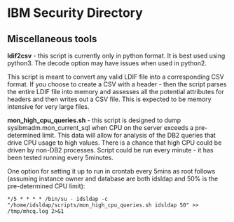 # IBM Security Directory

## Miscellaneous tools
**ldif2csv** - this script is currently only in python format. It is best used using python3. 
The decode option may have issues when used in python2.

This script is meant to convert any valid LDIF file into a corresponding CSV format. If you choose to create a CSV with a header - then the script parses the entire LDIF file into memory and assesses all the potential attributes for headers and then writes out a CSV file.
This is expected to be memory intensive for very large files.

**mon_high_cpu_queries.sh** - this script is designed to dump sysibmadm.mon_current_sql when
CPU on the server exceeds a pre-determined limit. This data will allow for analysis of the DB2
queries that drive CPU usage to high values. There is a chance that high CPU could be driven by 
non-DB2 processes. Script could be run every minute - it has been tested running
every 5minutes.

One option for setting it up to run in crontab every 5mins as root follows (assuming instance owner and database are both idsldap and 50% is
the pre-determined CPU limit):

```*/5 * * * * /bin/su - idsldap -c "/home/idsldap/scripts/mon_high_cpu_queries.sh idsldap 50" >> /tmp/mhcq.log 2>&1```